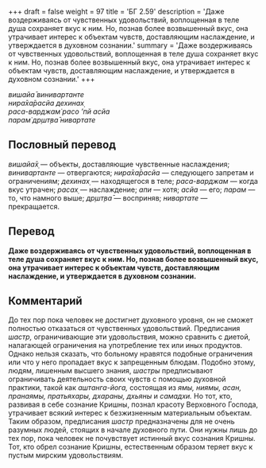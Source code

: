 +++
draft = false
weight = 97
title = 'БГ 2.59'
description = 'Даже воздерживаясь от чувственных удовольствий, воплощенная в теле душа сохраняет вкус к ним. Но, познав более возвышенный вкус, она утрачивает интерес к объектам чувств, доставляющим наслаждение, и утверждается в духовном сознании.'
summary = 'Даже воздерживаясь от чувственных удовольствий, воплощенная в теле душа сохраняет вкус к ним. Но, познав более возвышенный вкус, она утрачивает интерес к объектам чувств, доставляющим наслаждение, и утверждается в духовном сознании.'
+++

_вишайа̄ винивартанте  
нира̄ха̄расйа дехинах̣  
раса-варджам̇ расо ’пй асйа  
парам̇ др̣шт̣ва̄ нивартате_

## Пословный перевод

_вишайа̄х̣_ — объекты, доставляющие чувственные наслаждения; _винивартанте_ — отвергаются; _нира̄ха̄расйа_ — следующего запретам и ограничениям; _дехинах̣_ — находящегося в теле; _раса_\-_варджам_ — когда вкус утрачен; _расах̣_ — наслаждение; _апи_ — хотя; _асйа_ — его; _парам_ — то, что намного выше; _др̣шт̣ва̄_ — восприняв; _нивартате_ — прекращается.

## Перевод

**Даже воздерживаясь от чувственных удовольствий, воплощенная в теле душа сохраняет вкус к ним. Но, познав более возвышенный вкус, она утрачивает интерес к объектам чувств, доставляющим наслаждение, и утверждается в духовном сознании.**

## Комментарий

До тех пор пока человек не достигнет духовного уровня, он не сможет полностью отказаться от чувственных удовольствий. Предписания _шастр,_ ограничивающие эти удовольствия, можно сравнить с диетой, налагающей ограничения на употребление тех или иных продуктов. Однако нельзя сказать, что больному нравятся подобные ограничения или что у него пропадает вкус к запрещенным блюдам. Подобно этому, людям, лишенным высшего знания, _шастры_ предписывают ограничивать деятельность своих чувств с помощью духовной практики, такой как _аштанга-йога,_ состоящая из _ямы, ниямы, асан, пранаямы, пратьяхары, дхараны, дхьяны_ и _самадхи._ Но тот, кто, развивая в себе сознание Кришны, познал красоту Верховного Господа, утрачивает всякий интерес к безжизненным материальным объектам. Таким образом, предписания _шастр_ предназначены для не очень разумных людей, стоящих в начале духовного пути. Они нужны лишь до тех пор, пока человек не почувствует истинный вкус сознания Кришны. Тот, кто обрел сознание Кришны, естественным образом теряет вкус к пустым мирским удовольствиям.
